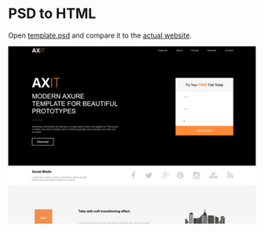 # PSD to HTML

Open [template.psd](https://github.com/kawaiier/kawaiier.github.io/blob/master/frontend/axit/template.psd) and compare it to the [actual website](kawaiier.github.io/frontend/axit/).

![axit screenshot](axit-screen.png)
